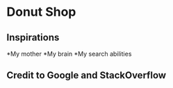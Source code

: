 # Donut Shop
## Inspirations
*My mother
*My brain
*My search abilities
## Credit to Google and StackOverflow
